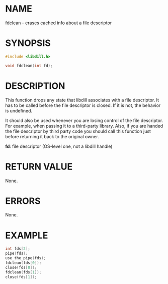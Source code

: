 # NAME

fdclean - erases cached info about a file descriptor

# SYNOPSIS

```c
#include <libdill.h>

void fdclean(int fd);
```

# DESCRIPTION

This function drops any state that libdill associates with a file
descriptor. It has to be called before the file descriptor is
closed. If it is not, the behavior is undefined.

It should also be used whenever you are losing control of the file
descriptor. For example, when passing it to a third-party library.
Also, if you are handed the file descriptor by third party code
you should call this function just before returning it back to the
original owner.

**fd**: file descriptor (OS-level one, not a libdill handle)

# RETURN VALUE

None.

# ERRORS

None.

# EXAMPLE

```c
int fds[2];
pipe(fds);
use_the_pipe(fds);
fdclean(fds[0]);
close(fds[0]);
fdclean(fds[1]);
close(fds[1]);
```
